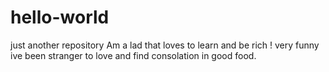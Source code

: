 # hello-world
just another repository
Am a lad that loves to learn and be rich ! very funny 
ive been stranger to love and find consolation in good food.

